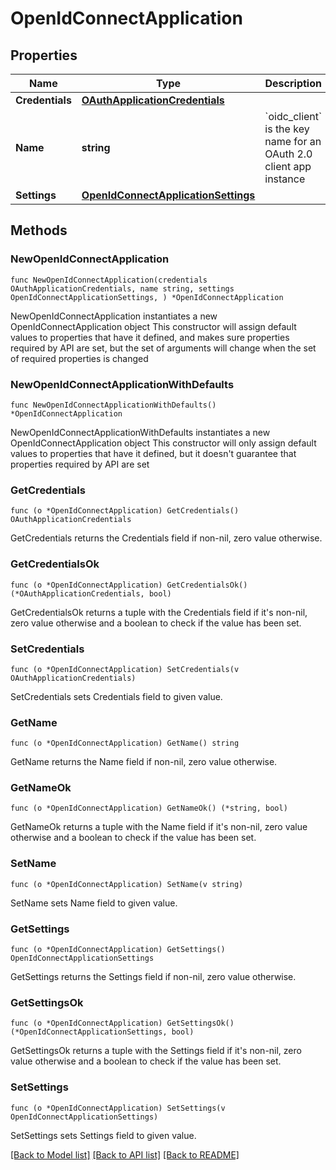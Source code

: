 # OpenIdConnectApplication

## Properties

Name | Type | Description | Notes
------------ | ------------- | ------------- | -------------
**Credentials** | [**OAuthApplicationCredentials**](OAuthApplicationCredentials.md) |  | 
**Name** | **string** | &#x60;oidc_client&#x60; is the key name for an OAuth 2.0 client app instance | 
**Settings** | [**OpenIdConnectApplicationSettings**](OpenIdConnectApplicationSettings.md) |  | 

## Methods

### NewOpenIdConnectApplication

`func NewOpenIdConnectApplication(credentials OAuthApplicationCredentials, name string, settings OpenIdConnectApplicationSettings, ) *OpenIdConnectApplication`

NewOpenIdConnectApplication instantiates a new OpenIdConnectApplication object
This constructor will assign default values to properties that have it defined,
and makes sure properties required by API are set, but the set of arguments
will change when the set of required properties is changed

### NewOpenIdConnectApplicationWithDefaults

`func NewOpenIdConnectApplicationWithDefaults() *OpenIdConnectApplication`

NewOpenIdConnectApplicationWithDefaults instantiates a new OpenIdConnectApplication object
This constructor will only assign default values to properties that have it defined,
but it doesn't guarantee that properties required by API are set

### GetCredentials

`func (o *OpenIdConnectApplication) GetCredentials() OAuthApplicationCredentials`

GetCredentials returns the Credentials field if non-nil, zero value otherwise.

### GetCredentialsOk

`func (o *OpenIdConnectApplication) GetCredentialsOk() (*OAuthApplicationCredentials, bool)`

GetCredentialsOk returns a tuple with the Credentials field if it's non-nil, zero value otherwise
and a boolean to check if the value has been set.

### SetCredentials

`func (o *OpenIdConnectApplication) SetCredentials(v OAuthApplicationCredentials)`

SetCredentials sets Credentials field to given value.


### GetName

`func (o *OpenIdConnectApplication) GetName() string`

GetName returns the Name field if non-nil, zero value otherwise.

### GetNameOk

`func (o *OpenIdConnectApplication) GetNameOk() (*string, bool)`

GetNameOk returns a tuple with the Name field if it's non-nil, zero value otherwise
and a boolean to check if the value has been set.

### SetName

`func (o *OpenIdConnectApplication) SetName(v string)`

SetName sets Name field to given value.


### GetSettings

`func (o *OpenIdConnectApplication) GetSettings() OpenIdConnectApplicationSettings`

GetSettings returns the Settings field if non-nil, zero value otherwise.

### GetSettingsOk

`func (o *OpenIdConnectApplication) GetSettingsOk() (*OpenIdConnectApplicationSettings, bool)`

GetSettingsOk returns a tuple with the Settings field if it's non-nil, zero value otherwise
and a boolean to check if the value has been set.

### SetSettings

`func (o *OpenIdConnectApplication) SetSettings(v OpenIdConnectApplicationSettings)`

SetSettings sets Settings field to given value.



[[Back to Model list]](../README.md#documentation-for-models) [[Back to API list]](../README.md#documentation-for-api-endpoints) [[Back to README]](../README.md)


